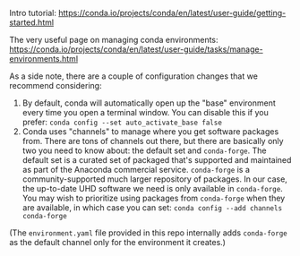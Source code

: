 Intro tutorial: https://conda.io/projects/conda/en/latest/user-guide/getting-started.html

The very useful page on managing conda environments: https://conda.io/projects/conda/en/latest/user-guide/tasks/manage-environments.html

As a side note, there are a couple of configuration changes that we recommend considering:
1. By default, conda will automatically open up the "base" environment every time you open a terminal window. You can disable this if you prefer: `conda config --set auto_activate_base false`
2. Conda uses "channels" to manage where you get software packages from. There are tons of channels out there, but there are basically only two you need to know about: the default set and `conda-forge`. The default set is a curated set of packaged that's supported and maintained as part of the Anaconda commercial service. `conda-forge` is a community-supported much larger repository of packages. In our case, the up-to-date UHD software we need is only available in `conda-forge`. You may wish to prioritize using packages from `conda-forge` when they are available, in which case you can set: `conda config --add channels conda-forge`

(The `environment.yaml` file provided in this repo internally adds `conda-forge` as the default channel only for the environment it creates.)